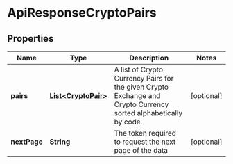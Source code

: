 
# ApiResponseCryptoPairs

## Properties
Name | Type | Description | Notes
------------ | ------------- | ------------- | -------------
**pairs** | [**List&lt;CryptoPair&gt;**](CryptoPair.md) | A list of Crypto Currency Pairs for the given Crypto Exchange and Crypto Currency sorted alphabetically by code. |  [optional]
**nextPage** | **String** | The token required to request the next page of the data |  [optional]



